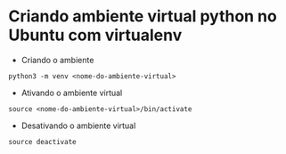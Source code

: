 # Criando ambiente virtual python no Ubuntu com virtualenv

* Criando o ambiente
~~~shell
python3 -m venv <nome-do-ambiente-virtual>
~~~
* Ativando o ambiente virtual
~~~shell
source <nome-do-ambiente-virtual>/bin/activate
~~~

* Desativando o ambiente virtual
~~~shell
source deactivate
~~~

